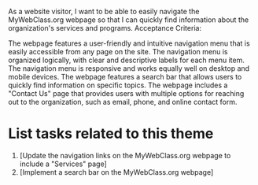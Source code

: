 As a website visitor, I want to be able to easily navigate the MyWebClass.org webpage so that I can quickly find information 
about the organization's services and programs.
Acceptance Criteria:

The webpage features a user-friendly and intuitive navigation menu that is easily accessible from any page on the site.
The navigation menu is organized logically, with clear and descriptive labels for each menu item.
The navigation menu is responsive and works equally well on desktop and mobile devices.
The webpage features a search bar that allows users to quickly find information on specific topics.
The webpage includes a "Contact Us" page that provides users with multiple options for reaching out to the organization, 
such as email, phone, and online contact form.

# List tasks related to this theme
1. [Update the navigation links on the MyWebClass.org webpage to include a "Services" page]
2. [Implement a search bar on the MyWebClass.org webpage]
